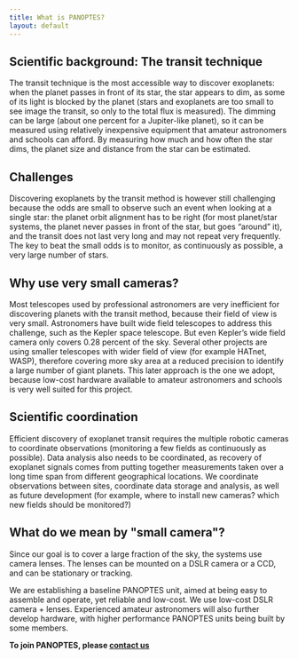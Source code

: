 ```yaml
---
title: What is PANOPTES?
layout: default
---
```


## Scientific background: The transit technique

The transit technique is the most accessible way to discover exoplanets: when the planet passes in front of its star, the star appears to dim, as some of its light is blocked by the planet (stars and exoplanets are too small to see image the transit, so only to the total flux is measured). The dimming can be large (about one percent for a Jupiter-like planet), so it can be measured using relatively inexpensive equipment that amateur astronomers and schools can afford. By measuring how much and how often the star dims, the planet size and distance from the star can be estimated.

## Challenges

Discovering exoplanets by the transit method is however still challenging because the odds are small to observe such an event when looking at a single star: the planet orbit alignment has to be right (for most planet/star systems, the planet never passes in front of the star, but goes “around” it), and the transit does not last very long and may not repeat very frequently. The key to beat the small odds is to monitor, as continuously as possible, a very large number of stars.

## Why use very small cameras?

Most telescopes used by professional astronomers are very inefficient for discovering planets with the transit method, because their field of view is very small. Astronomers have built wide field telescopes to address this challenge, such as the Kepler space telescope. But even Kepler’s wide field camera only covers 0.28 percent of the sky. Several other projects are using smaller telescopes with wider field of view (for example HATnet, WASP), therefore covering more sky area at a reduced precision to identify a large number of giant planets. This later approach is the one we adopt, because low-cost hardware available to amateur astronomers and schools is very well suited for this project.

## Scientific coordination

Efficient discovery of exoplanet transit requires the multiple robotic cameras to coordinate observations (monitoring a few fields as continuously as possible). Data analysis also needs to be coordinated, as recovery of exoplanet signals comes from putting together measurements taken over a long time span from different geographical locations. We coordinate observations between sites, coordinate data storage and analysis, as well as future development (for example, where to install new cameras? which new fields should be monitored?)

## What do we mean by "small camera"?

Since our goal is to cover a large fraction of the sky, the systems use camera lenses. The lenses can be mounted on a DSLR camera or a CCD, and can be stationary or tracking.

We are establishing a baseline PANOPTES unit, aimed at being easy to assemble and operate, yet reliable and low-cost. We use low-cost DSLR camera + lenses. Experienced amateur astronomers will also further develop hardware, with higher performance PANOPTES units being built by some members.

**To join PANOPTES, please [contact us](contact.html)**

